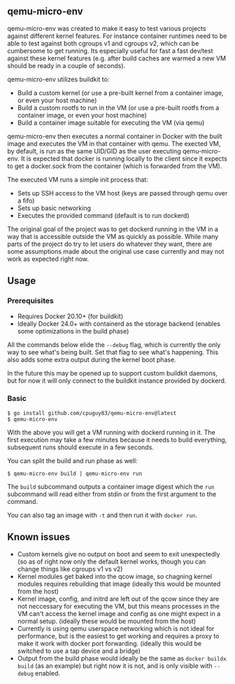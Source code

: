 ## qemu-micro-env

qemu-micro-env was created to make it easy to test various projects against different kernel features.
For instance container runtimes need to be able to test against both cgroups v1 and cgroups v2, which can be
cumbersome to get running.
Its especially useful for fast a fast dev/test against these kernel features (e.g. after build caches are warmed a new VM should be ready in a couple of seconds).

qemu-micro-env utilizes buildkit to:
- Build a custom kernel (or use a pre-built kernel from a container image, or even your host machine)
- Build a custom rootfs to run in the VM (or use a pre-built rootfs from a container image, or even your host machine)
- Build a container image suitable for executing the VM (via qemu)

qemu-micro-env then executes a normal container in Docker with the built image and executes the VM in that container with qemu.
The exected VM, by default, is run as the same UID/GID as the user executing qemu-micro-env.
It is expected that docker is running locally to the client since it expects to get a docker.sock from the container (which is forwarded from the VM).

The executed VM runs a simple init process that:
- Sets up SSH access to the VM host (keys are passed through qemu over a fifo)
- Sets up basic networking
- Executes the provided command (default is to run dockerd)

The original goal of the project was to get dockerd running in the VM in a way
that is accessible outside the VM as quickly as possible. While many parts of
the project do try to let users do whatever they want, there are some
assumptions made about the original use case currently and may not work as expected right now.

## Usage

### Prerequisites

- Requires Docker 20.10+ (for buildkit)
- Ideally Docker 24.0+ with containerd as the storage backend (enables some optimizations in the build phase)

All the commands below elide the `--debug` flag, which is currently the only way to see what's being built.
Set that flag to see what's happening. This also adds some extra output during the kernel boot phase.

In the future this may be opened up to support custom buildkit daemons, but for
now it will only connect to the buildkit instance provided by dockerd.

### Basic

```console
$ go install github.com/cpuguy83/qemu-micro-env@latest
$ qemu-micro-env
```

With the above you will get a VM running with dockerd running in it.
The first execution may take a few minutes because it needs to build everything, subsequent runs should execute in a few seconds.

You can split the build and run phase as well:

```console
$ qemu-micro-env build | qemu-micro-env run
```

The `build` subcommand outputs a container image digest which the `run`
subcommand will read either from stdin or from the first argument to the command.

You can also tag an image with `-t` and then run it with `docker run`.

## Known issues

- Custom kernels give no output on boot and seem to exit unexpectedly (so as of right now only the default kernel works, though you can change things like cgroups v1 vs v2)
- Kernel modules get baked into the qcow image, so chagning kernel modules requires rebuilding that image (ideally this would be mounted from the host)
- Kernel image, config, and initrd are left out of the qcow since they are not neccessary for executing the VM, but this means processes in the VM can't access the kernel image and config as one might expect in a normal setup. (ideally these would be mounted from the host)
- Currently is using qemu userspace networking which is not ideal for performance, but is the easiest to get working and requires a proxy to make it work with docker port forwarding. (ideally this would be switched to use a tap device and a bridge)
- Output from the build phase would ideally be the same as `docker buildx build` (as an example) but right now it is not, and is only visible with `--debug` enabled.